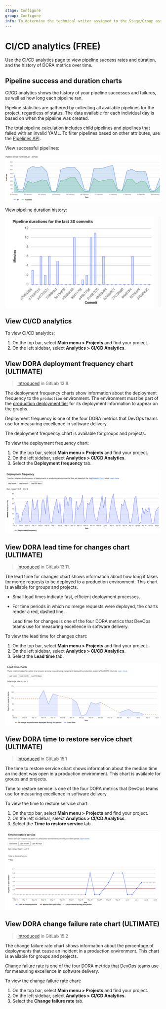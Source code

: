 ```yaml
---
stage: Configure
group: Configure
info: To determine the technical writer assigned to the Stage/Group associated with this page, see https://about.gitlab.com/handbook/product/ux/technical-writing/#assignments
---
```


# CI/CD analytics **(FREE)**

Use the CI/CD analytics page to view pipeline success rates and duration, and the history of DORA metrics over time.

## Pipeline success and duration charts

CI/CD analytics shows the history of your pipeline successes and failures, as well as how long each pipeline
ran.

Pipeline statistics are gathered by collecting all available pipelines for the
project, regardless of status. The data available for each individual day is based
on when the pipeline was created.

The total pipeline calculation includes child
pipelines and pipelines that failed with an invalid YAML. To filter pipelines based on other attributes, use the [Pipelines API](../../api/pipelines.md#list-project-pipelines).

View successful pipelines:

![Successful pipelines](img/pipelines_success_chart.png)

View pipeline duration history:

![Pipeline duration](img/pipelines_duration_chart.png)

## View CI/CD analytics

To view CI/CD analytics:

1. On the top bar, select **Main menu > Projects** and find your project.
1. On the left sidebar, select **Analytics > CI/CD Analytics**.

## View DORA deployment frequency chart **(ULTIMATE)**

> [Introduced](https://gitlab.com/gitlab-org/gitlab/-/issues/275991) in GitLab 13.8.

The deployment frequency charts show information about the deployment
frequency to the `production` environment. The environment must be part of the
[production deployment tier](../../ci/environments/index.md#deployment-tier-of-environments)
for its deployment information to appear on the graphs.

  Deployment frequency is one of the four DORA metrics that DevOps teams use for measuring excellence in software delivery.

The deployment frequency chart is available for groups and projects.

To view the deployment frequency chart:

1. On the top bar, select **Main menu > Projects** and find your project.
1. On the left sidebar, select **Analytics > CI/CD Analytics**.
1. Select the **Deployment frequency** tab.

![Deployment frequency](img/deployment_frequency_charts_v13_12.png)

## View DORA lead time for changes chart **(ULTIMATE)**

> [Introduced](https://gitlab.com/gitlab-org/gitlab/-/issues/250329) in GitLab 13.11.

The lead time for changes chart shows information about how long it takes for
merge requests to be deployed to a production environment. This chart is available for groups and projects.

- Small lead times indicate fast, efficient deployment
  processes.
- For time periods in which no merge requests were deployed, the charts render a
  red, dashed line.

  Lead time for changes is one of the four DORA metrics that DevOps teams use for measuring excellence in software delivery.

To view the lead time for changes chart:

1. On the top bar, select **Main menu > Projects** and find your project.
1. On the left sidebar, select **Analytics > CI/CD Analytics**.
1. Select the **Lead time** tab.

![Lead time](img/lead_time_chart_v13_11.png)

## View DORA time to restore service chart **(ULTIMATE)**

> [Introduced](https://gitlab.com/gitlab-org/gitlab/-/issues/356959) in GitLab 15.1

The time to restore service chart shows information about the median time an incident was open in a production environment. This chart is available for groups and projects.

Time to restore service is one of the four DORA metrics that DevOps teams use for measuring excellence in software delivery.

To view the time to restore service chart:

1. On the top bar, select **Main menu > Projects** and find your project.
1. On the left sidebar, select **Analytics > CI/CD Analytics**.
1. Select the **Time to restore service** tab.

![Lead time](img/time_to_restore_service_charts_v15_1.png)

## View DORA change failure rate chart **(ULTIMATE)**

> [Introduced](https://gitlab.com/gitlab-org/gitlab/-/issues/357072) in GitLab 15.2

The change failure rate chart shows information about the percentage of deployments that cause an incident in a production environment. This chart is available for groups and projects.

Change failure rate is one of the four DORA metrics that DevOps teams use for measuring excellence in software delivery.

To view the change failure rate chart:

1. On the top bar, select **Main menu > Projects** and find your project.
1. On the left sidebar, select **Analytics > CI/CD Analytics**.
1. Select the **Change failure rate** tab.
